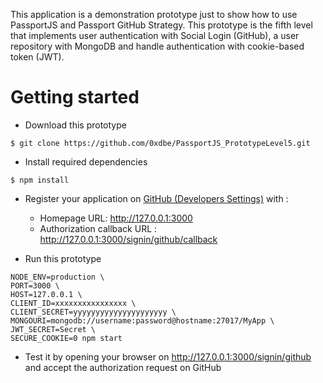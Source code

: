 This application is a demonstration prototype just to show how to use PassportJS and Passport GitHub Strategy. This prototype is the fifth level that implements user authentication with Social Login (GitHub), a user repository with MongoDB and handle authentication with cookie-based token (JWT).

# Getting started

* Download this prototype

```console
$ git clone https://github.com/0xdbe/PassportJS_PrototypeLevel5.git
```

* Install required dependencies

```console
$ npm install
```

* Register your application on [GitHub (Developers Settings)](https://github.com/settings/developers) with :
  - Homepage URL: http://127.0.0.1:3000
  - Authorization callback URL : http://127.0.0.1:3000/signin/github/callback

* Run this prototype

```console
NODE_ENV=production \
PORT=3000 \
HOST=127.0.0.1 \
CLIENT_ID=xxxxxxxxxxxxxxxx \
CLIENT_SECRET=yyyyyyyyyyyyyyyyyyyyy \
MONGOURI=mongodb://username:password@hostname:27017/MyApp \
JWT_SECRET=Secret \
SECURE_COOKIE=0 npm start
```

* Test it by opening your browser on http://127.0.0.1:3000/signin/github and accept the authorization request on GitHub
